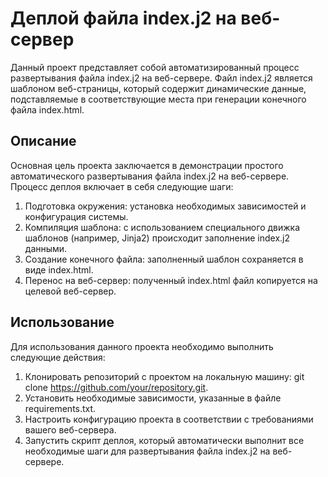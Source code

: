 # Деплой файла index.j2 на веб-сервер
Данный проект представляет собой автоматизированный процесс развертывания файла index.j2 на веб-сервере. Файл index.j2 является шаблоном веб-страницы, который содержит динамические данные, подставляемые в соответствующие места при генерации конечного файла index.html.

## Описание
Основная цель проекта заключается в демонстрации простого автоматического развертывания файла index.j2 на веб-сервере. Процесс деплоя включает в себя следующие шаги:

1. Подготовка окружения: установка необходимых зависимостей и конфигурация системы.
2. Компиляция шаблона: с использованием специального движка шаблонов (например, Jinja2) происходит заполнение index.j2 данными.
3. Создание конечного файла: заполненный шаблон сохраняется в виде index.html.
4. Перенос на веб-сервер: полученный index.html файл копируется на целевой веб-сервер.
## Использование
Для использования данного проекта необходимо выполнить следующие действия:

1. Клонировать репозиторий с проектом на локальную машину: git clone https://github.com/your/repository.git.
2. Установить необходимые зависимости, указанные в файле requirements.txt.
3. Настроить конфигурацию проекта в соответствии с требованиями вашего веб-сервера.
4. Запустить скрипт деплоя, который автоматически выполнит все необходимые шаги для развертывания файла index.j2 на веб-сервере.